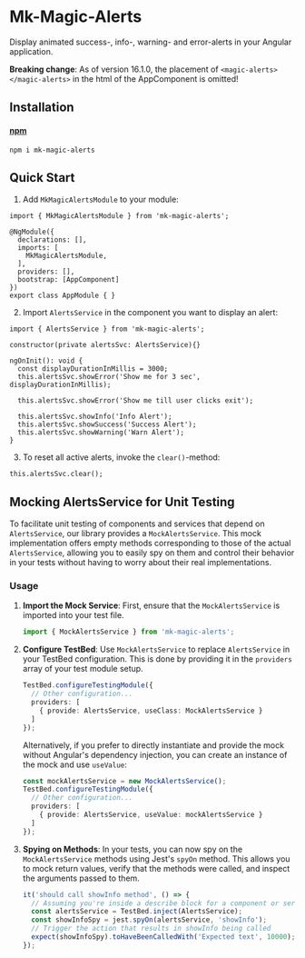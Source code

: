 # Mk-Magic-Alerts

Display animated success-, info-, warning- and error-alerts in your Angular application.

**Breaking change**: As of version 16.1.0, the placement of `<magic-alerts></magic-alerts>` in the html of the AppComponent is omitted!

## Installation

#### [npm](https://www.npmjs.com/package/mk-magic-alerts)
```
npm i mk-magic-alerts
```

## Quick Start


1. Add `MkMagicAlertsModule` to your module:
```
import { MkMagicAlertsModule } from 'mk-magic-alerts';

@NgModule({
  declarations: [],
  imports: [
	MkMagicAlertsModule,
  ],
  providers: [],
  bootstrap: [AppComponent]
})
export class AppModule { }
```
2. Import `AlertsService` in the component you want to display an alert:

```
import { AlertsService } from 'mk-magic-alerts';

constructor(private alertsSvc: AlertsService){}

ngOnInit(): void {
  const displayDurationInMillis = 3000;		
  this.alertsSvc.showError('Show me for 3 sec', displayDurationInMillis);

  this.alertsSvc.showError('Show me till user clicks exit');

  this.alertsSvc.showInfo('Info Alert');
  this.alertsSvc.showSuccess('Success Alert');
  this.alertsSvc.showWarning('Warn Alert');
}
```

3. To reset all active alerts, invoke the `clear()`-method:

```
this.alertsSvc.clear();
```

## Mocking AlertsService for Unit Testing

To facilitate unit testing of components and services that depend on `AlertsService`, our library provides a `MockAlertsService`. This mock implementation offers empty methods corresponding to those of the actual `AlertsService`, allowing you to easily spy on them and control their behavior in your tests without having to worry about their real implementations.

### Usage

1. **Import the Mock Service**: First, ensure that the `MockAlertsService` is imported into your test file.

    ```typescript
    import { MockAlertsService } from 'mk-magic-alerts';
    ```

2. **Configure TestBed**: Use `MockAlertsService` to replace `AlertsService` in your TestBed configuration. This is done by providing it in the `providers` array of your test module setup.

    ```typescript
    TestBed.configureTestingModule({
      // Other configuration...
      providers: [
        { provide: AlertsService, useClass: MockAlertsService }
      ]
    });
    ```

    Alternatively, if you prefer to directly instantiate and provide the mock without Angular's dependency injection, you can create an instance of the mock and use `useValue`:

    ```typescript
    const mockAlertsService = new MockAlertsService();
    TestBed.configureTestingModule({
      // Other configuration...
      providers: [
        { provide: AlertsService, useValue: mockAlertsService }
      ]
    });
    ```

3. **Spying on Methods**: In your tests, you can now spy on the `MockAlertsService` methods using Jest's `spyOn` method. This allows you to mock return values, verify that the methods were called, and inspect the arguments passed to them.

    ```typescript
    it('should call showInfo method', () => {
      // Assuming you're inside a describe block for a component or service
      const alertsService = TestBed.inject(AlertsService);
      const showInfoSpy = jest.spyOn(alertsService, 'showInfo');
      // Trigger the action that results in showInfo being called
      expect(showInfoSpy).toHaveBeenCalledWith('Expected text', 10000);
    });
    ```